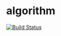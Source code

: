 # algorithm

[![Build Status](https://travis-ci.org/van1988ch/algorithm.svg?branch=master)](https://travis-ci.org/van1988ch/algorithm)
